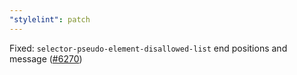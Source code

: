 ```yaml
---
"stylelint": patch
---
```


Fixed: `selector-pseudo-element-disallowed-list` end positions and message ([#6270](https://github.com/stylelint/stylelint/pull/6270))
